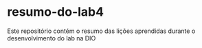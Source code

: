 # resumo-do-lab4
Este repositório contém o resumo das lições aprendidas durante o desenvolvimento do lab na DIO
